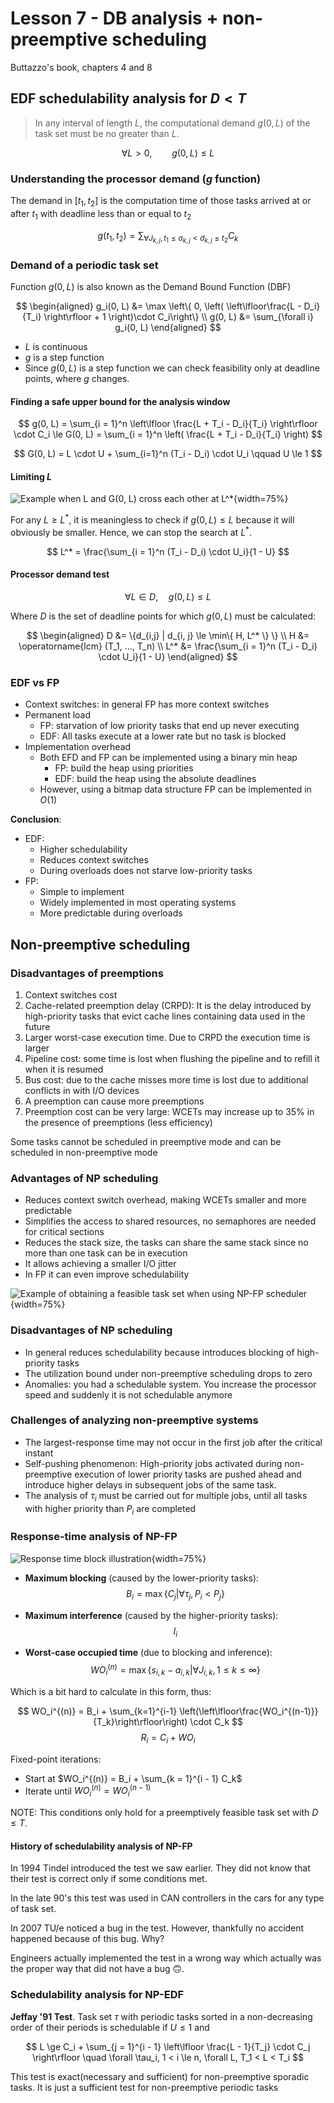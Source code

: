 # Lesson 7 - DB analysis + non-preemptive scheduling

Buttazzo's book, chapters 4 and 8

## EDF schedulability analysis for $D <T$

> In any interval of length $L$, the computational demand $g(0, L)$ of the task set must be no greater than $L$.

$$
\forall L > 0, \qquad g(0, L) \le L
$$

### Understanding the processor demand ($g$ function)

The demand in $[t_1, t_2]$ is the computation time of those tasks arrived at or after $t_1$ with deadline less than or equal to $t_2$

$$
g(t_1, t_2) = \sum_{\forall J_{k,j}, t_1 \le a_{k, j} < d_{k,j} \le t_2} C_k
$$

### Demand of a periodic task set

Function $g(0, L)$ is also known as the Demand Bound Function (DBF)

$$
\begin{aligned}
g_i(0, L) &= \max \left\{ 0, \left( 
    \left\lfloor\frac{L - D_i}{T_i} \right\rfloor 
    + 1 \right)\cdot C_i\right\} \\
g(0, L) &= \sum_{\forall i} g_i(0, L)
\end{aligned}
$$

- $L$ is continuous
- $g$ is a step function
- Since $g(0, L)$ is a step function we can check feasibility only at deadline points, where $g$ changes.

#### Finding a safe upper bound for the analysis window

$$
g(0, L) = \sum_{i = 1}^n 
    \left\lfloor \frac{L + T_i - D_i}{T_i} \right\rfloor \cdot C_i \le
G(0, L) = \sum_{i = 1}^n
    \left( \frac{L + T_i - D_i}{T_i} \right)
$$


$$
G(0, L) = L \cdot U + \sum_{i=1}^n (T_i - D_i) \cdot U_i \qquad U \le 1
$$

#### Limiting $L$

![Example when $L$ and $G(0, L)$ cross each other at $L^*$](images/07/L_bound.png){width=75%}


For any $L \ge L^*$, it is meaningless to check if $g(0, L) \le L$ because it will obviously be smaller. Hence, we can stop the search at $L^*$.

$$
L^* = \frac{\sum_{i = 1}^n (T_i - D_i) \cdot U_i}{1 - U}
$$

#### Processor demand test

$$
\forall L \in D, \quad g(0, L) \le L
$$

Where $D$ is the set of deadline points for which $g(0, L)$ must be calculated:

$$
\begin{aligned}
    D &= \{d_{i,j} | d_{i, j} \le \min\{ H, L^* \} \} \\
    H &= \operatorname{lcm} (T_1, ..., T_n) \\
    L^* &= \frac{\sum_{i = 1}^n (T_i - D_i) \cdot U_i}{1 - U}
\end{aligned}
$$


### EDF vs FP

- Context switches: in general FP has more context switches
- Permanent load
    - FP: starvation of low priority tasks that end up never executing
    - EDF: All tasks execute at a lower rate but no task is blocked
- Implementation overhead
    - Both EFD and FP can be implemented using a binary min heap
        - FP: build the heap using priorities
        - EDF: build the heap using the absolute deadlines
    - However, using a bitmap data structure FP can be implemented in $O(1)$

**Conclusion**:

- EDF:
    - Higher schedulability
    - Reduces context switches
    - During overloads does not starve low-priority tasks
- FP:
    - Simple to implement
    - Widely implemented in most operating systems
    - More predictable during overloads

## Non-preemptive scheduling


### Disadvantages of preemptions

1. Context switches cost
2. Cache-related preemption delay (CRPD): It is the delay introduced by high-priority tasks that evict cache lines containing data used in the future
3. Larger worst-case execution time. Due to CRPD the execution time is larger
4. Pipeline cost: some time is lost when flushing the pipeline and to refill it when it is resumed
5. Bus cost: due to the cache misses more time is lost due to additional conflicts in with I/O devices
6. A preemption can cause more preemptions
7. Preemption cost can be very large: WCETs may increase up to 35% in the presence of preemptions (less efficiency)

Some tasks cannot be scheduled in preemptive mode and can be scheduled in non-preemptive mode

### Advantages of NP scheduling

- Reduces context switch overhead, making WCETs smaller and more predictable
- Simplifies the access to shared resources, no semaphores are needed for critical sections
- Reduces the stack size, the tasks can share the same stack since no more than one task can be in execution
- It allows achieving a smaller I/O jitter
- In FP it can even improve schedulability

![Example of obtaining a feasible task set when using NP-FP scheduler](images/07/NP_schedulability.png){width=75%}


### Disadvantages of NP scheduling

- In general reduces schedulability because introduces blocking of high-priority tasks
- The utilization bound under non-preemptive scheduling drops to zero
- Anomalies: you had a schedulable system. You increase the processor speed and suddenly it is not schedulable anymore

### Challenges of analyzing non-preemptive systems

- The largest-response time may not occur in the first job after the critical instant
- Self-pushing phenomenon: High-priority jobs activated during non-preemptive execution of lower priority tasks are pushed ahead and introduce higher delays in subsequent jobs of the same task.
- The analysis of $\tau_i$ must be carried out for multiple jobs, until all tasks with higher priority than $P_i$ are completed

### Response-time analysis of NP-FP

![Response time block illustration](images/07/response_time.png){width=75%}

- **Maximum blocking** (caused by the lower-priority tasks): 
$$B_i = \max\left\{C_j | \forall \tau_j, P_i < P_j \right\}$$

- **Maximum interference** (caused by the higher-priority tasks):
$$
I_i
$$

- **Worst-case occupied time** (due to blocking and inference):
$$
WO_i^{(n)} = \max\{ s_{i,k} - a_{i, k} | \forall J_{i, k}, 1 \le k \le \infty \}
$$

Which is a bit hard to calculate in this form, thus:


$$
WO_i^{(n)} = B_i + \sum_{k=1}^{i-1} \left(\left\lfloor\frac{WO_i^{(n-1)}}{T_k}\right\rfloor\right) \cdot C_k
$$
$$
R_i = C_i + WO_i
$$

Fixed-point iterations:

- Start at $WO_i^{(n)} = B_i + \sum_{k = 1}^{i - 1} C_k$
- Iterate until $WO_i^{(n)} = WO_i^{(n - 1)}$

NOTE: This conditions only hold for a preemptively feasible task set with $D \le T$.

#### History of schedulability analysis of NP-FP
In 1994 Tindel introduced the test we saw earlier. They did not know that their test is correct only if some conditions met.

In the late 90's this test was used in CAN controllers in the cars for any type of task set.

In 2007 TU/e noticed a bug in the test. However, thankfully no accident happened because of this bug. Why?

Engineers actually implemented the test in a wrong way which actually was the proper way that did not have a bug 🙃. 

### Schedulability analysis for NP-EDF

**Jeffay '91 Test**. Task set $\tau$ with periodic tasks sorted in a non-decreasing order of their periods is schedulable if $U \le 1$ and

$$
L \ge C_i + \sum_{j = 1}^{i - 1} 
    \left\lfloor \frac{L - 1}{T_j} \cdot C_j \right\rfloor
    \quad \forall \tau_i, 1 < i \le n, \forall L, T_1 < L < T_i
$$

This test is exact(necessary and sufficient) for non-preemptive sporadic tasks. It is just a sufficient test for non-preemptive periodic tasks



